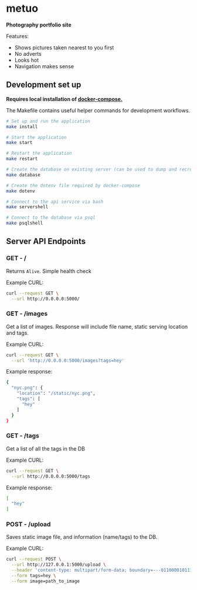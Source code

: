 # metuo

**Photography portfolio site**

Features:

* Shows pictures taken nearest to you first
* No adverts
* Looks hot
* Navigation makes sense


## Development set up

**Requires local installation of [docker-compose.](https://docs.docker.com/compose/install/)**

The Makefile contains useful helper commands for development workflows.

```bash
# Set up and run the application
make install

# Start the application
make start

# Restart the application
make restart

# Create the database on existing server (can be used to dump and recreate the db)
make database

# Create the dotenv file required by docker-compose
make dotenv

# Connect to the api service via bash
make servershell

# Connect to the database via psql
make psqlshell
```

## Server API Endpoints

### GET - /

Returns `Alive`. Simple health check

Example CURL:

```bash
curl --request GET \
  --url http://0.0.0.0:5000/
```

### GET - /images

Get a list of images. Response will include file name, static serving location and tags.

Example CURL:

```bash
curl --request GET \
  --url 'http://0.0.0.0:5000/images?tags=hey'
```

Example response:

```bash
{
  "nyc.png": {
    "location": "/static/nyc.png",
    "tags": [
      "hey"
    ]
  }
}
```

### GET - /tags

Get a list of all the tags in the DB

Example CURL:

```bash
curl --request GET \
  --url http://0.0.0.0:5000/tags
```

Example response:

```bash
[
  "hey"
]
```

### POST - /upload

Saves static image file, and information (name/tags) to the DB.

Example CURL:

```bash
curl --request POST \
  --url http://127.0.0.1:5000/upload \
  --header 'content-type: multipart/form-data; boundary=---011000010111000001101001' \
  --form tags=hey \
  --form image=path_to_image
```